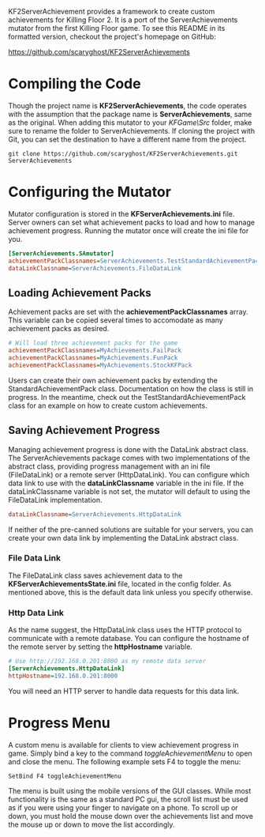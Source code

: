 KF2ServerAchievement provides a framework to create custom achievements for Killing Floor 2.  It is a port of the ServerAchievements 
mutator from the first Killing Floor game.  To see this README in its formatted version, checkout the project's homepage on GitHub:

https://github.com/scaryghost/KF2ServerAchievements

# Compiling the Code
Though the project name is **KF2ServerAchievements**, the code operates with the assumption that the package name is 
**ServerAchievements**, same as the original.  When adding this mutator to your *KFGame\Src* folder, make sure to rename the folder to 
ServerAchievements.  If cloning the project with Git, you can set the destination to have a different name from the project.

```git
git clone https://github.com/scaryghost/KF2ServerAchievements.git ServerAchievements
```

# Configuring the Mutator
Mutator configuration is stored in the **KFServerAchievements.ini** file.  Server owners can set what achievement packs to load and how 
to manage achievement progress.  Running the mutator once will create the ini file for you.

```ini
[ServerAchievements.SAmutator]
achievementPackClassnames=ServerAchievements.TestStandardAchievementPack
dataLinkClassname=ServerAchievements.FileDataLink
```

## Loading Achievement Packs
Achievement packs are set with the **achievementPackClassnames** array.  This variable can be copied several times to accomodate as 
many achievement packs as desired.

```ini
# Will load three achievement packs for the game
achievementPackClassnames=MyAchievements.FailPack
achievementPackClassnames=MyAchievements.FunPack
achievementPackClassnames=MyAchievements.StockKFPack
```

Users can create their own achievement packs by extending the StandardAchievementPack class.  Documentation on how the class is still 
in progress.  In the meantime, check out the TestStandardAchievementPack class for an example on how to create custom achievements.

## Saving Achievement Progress
Managing achievement progress is done with the DataLink abstract class.  The ServerAchievements package comes with two implementations 
of the abstract class, providing progress management with an ini file (FileDataLink) or a remote server (HttpDataLink).  You can 
configure which data link to use with the **dataLinkClassname** variable in the ini file.  If the dataLinkClassname variable is 
not set, the mutator will default to using the FileDataLink implementation.

```ini
dataLinkClassname=ServerAchievements.HttpDataLink
```

If neither of the pre-canned solutions are suitable for your servers, you can create your own data link by implementing the DataLink
abstract class.

### File Data Link
The FileDataLink class saves achievement data to the **KFServerAchievementsState.ini** file, located in the config folder.  As 
mentioned above, this is the default data link unless you specify otherwise.

### Http Data Link
As the name suggest, the HttpDataLink class uses the HTTP protocol to communicate with a remote database.  You can configure the 
hostname of the remote server by setting the **httpHostname** variable.

```ini
# Use http://192.168.0.201:8000 as my remote data server
[ServerAchievements.HttpDataLink]
httpHostname=192.168.0.201:8000
```

You will need an HTTP server to handle data requests for this data link.

# Progress Menu
A custom menu is available for clients to view achievement progress in game.  Simply bind a key to the command *toggleAchievementMenu* 
to open and close the menu.  The following example sets F4 to toggle the menu:

```
SetBind F4 toggleAchievementMenu
```

The menu is built using the mobile versions of the GUI classes.  While most functionality is the same as a standard PC gui, the scroll 
list must be used as if you were using your finger to navigate on a phone.  To scroll up or down, you must hold the mouse down over the 
achievements list and move the mouse up or down to move the list accordingly.
